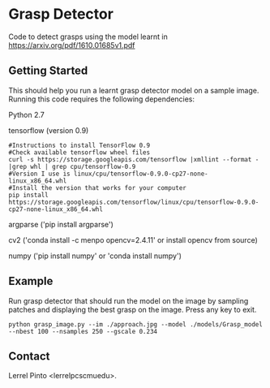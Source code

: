 # Grasp Detector

Code to detect grasps using the model learnt in 
https://arxiv.org/pdf/1610.01685v1.pdf

## Getting Started

This should help you run a learnt grasp detector model on a sample image. Running this code requires the following dependencies:

Python 2.7

tensorflow (version 0.9)

```
#Instructions to install TensorFlow 0.9
#Check available tensorflow wheel files
curl -s https://storage.googleapis.com/tensorflow |xmllint --format - |grep whl | grep cpu/tensorflow-0.9
#Version I use is linux/cpu/tensorflow-0.9.0-cp27-none-linux_x86_64.whl
#Install the version that works for your computer
pip install https://storage.googleapis.com/tensorflow/linux/cpu/tensorflow-0.9.0-cp27-none-linux_x86_64.whl
```

argparse ('pip install argparse')

cv2 ('conda install -c menpo opencv=2.4.11' or install opencv from source)

numpy ('pip install numpy' or 'conda install numpy')

## Example

Run grasp detector that should run the model on the image by sampling patches and displaying the best grasp on the image. Press any key to exit.

```
python grasp_image.py --im ./approach.jpg --model ./models/Grasp_model --nbest 100 --nsamples 250 --gscale 0.234
```

## Contact
Lerrel Pinto <lerrelp<at>cs<dot>cmu<dot>edu>. 
